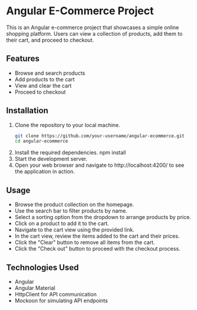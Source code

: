 # Angular E-Commerce Project

This is an Angular e-commerce project that showcases a simple online shopping platform. Users can view a collection of products, add them to their cart, and proceed to checkout.

## Features

- Browse and search products
- Add products to the cart
- View and clear the cart
- Proceed to checkout

## Installation

1. Clone the repository to your local machine.
   ```bash
   git clone https://github.com/your-username/angular-ecommerce.git
   cd angular-ecommerce
2. Install the required dependencies.
   npm install
3. Start the development server.
4. Open your web browser and navigate to http://localhost:4200/ to see the application in action.
## Usage
- Browse the product collection on the homepage.
- Use the search bar to filter products by name.
- Select a sorting option from the dropdown to arrange products by price.
- Click on a product to add it to the cart.
- Navigate to the cart view using the provided link.
- In the cart view, review the items added to the cart and their prices.
- Click the "Clear" button to remove all items from the cart.
- Click the "Check out" button to proceed with the checkout process.

## Technologies Used
- Angular
- Angular Material
- HttpClient for API communication
- Mockoon for simulating API endpoints
